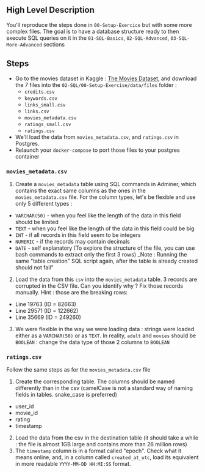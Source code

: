 
## High Level Description 

You'll reproduce the steps done in `00-Setup-Exercice` but with some more complex files. The goal is to have a database structure ready to then execute SQL queries on it in the `01-SQL-Basics`, `02-SQL-Advanced`, `03-SQL-More-Advanced` sections

## Steps

- Go to the movies dataset in Kaggle : [The Movies Dataset](https://www.kaggle.com/datasets/rounakbanik/the-movies-dataset?resource=download), and download the 7 files into the `02-SQL/00-Setup-Exercise/data/files` folder : 
  - `credits.csv`
  - `keywords.csv`
  - `links_small.csv`
  - `links.csv`
  - `movies_metadata.csv`
  - `ratings_small.csv`
  - `ratings.csv`
- We'll load the data from `movies_metadata.csv`, and `ratings.csv` in Postgres.
- Relaunch your `docker-compose` to port those files to your postgres container

### `movies_metadata.csv`
1. Create a `movies_metadata` table using SQL commands in Adminer, which contains the exact same columns as the ones in the `movies_metadata.csv` file. For the column types, let's be flexible and use only 5 different types : 
  - `VARCHAR(50)` - when you feel like the length of the data in this field should be limited
  - `TEXT` - when you feel like the length of the data in this field could be big
  - `INT` - if all records in this field seem to be integers
  - `NUMERIC` - if the records may contain decimals
  - `DATE` - self explanatory
(To explore the structure of the file, you can use bash commands to extract only the first 3 rows)
_Note : Running the same "table creation" SQL script again, after the table is already created should not fail"
2. Load the data from this `csv` into the `movies_metadata` table. 3 records are corrupted in the CSV file. Can you identify why ? Fix those records manually. 
Hint : those are the breaking rows:
  - Line 19763 (ID = 82663)
  - Line 29571 (ID = 122662)
  - Line 35669 (ID = 249260)
3. We were flexible in the way we were loading data : strings were loaded either as a `VARCHAR(50)` or as `TEXT`. In reality, `adult` and `movies` should be `BOOLEAN` : change the data type of those 2 columns to `BOOLEAN`

### `ratings.csv`
Follow the same steps as for the `movies_metadata.csv` file
1. Create the corresponding table. The columns should be named differently than in the csv (camelCase is not a standard way of naming fields in tables. snake_case is preferred)
  - user_id
  - movie_id
  - rating
  - timestamp
2. Load the data from the csv in the destination table (it should take a while : the file is almost 1GB large and contains more than 26 million rows)
3. The `timestamp` column is in a format called "epoch". Check what it means online, and, in a column called `created_at_utc`, load its equivalent in more readable `YYYY-MM-DD HH:MI:SS` format.

